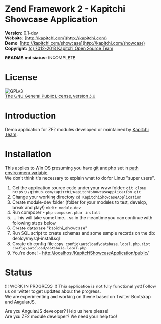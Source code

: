 Zend Framework 2 - Kapitchi Showcase Application
================================================

__Version:__ 0.1-dev  
__Website:__ [http://kapitchi.com](http://kapitchi.com)  
__Demo:__    [http://kapitchi.com/showcase](http://kapitchi.com/showcase)  
__Copyright:__  [(c) 2012-2013 Kapitchi Open Source Team](http://kapitchi.com/open-source-team)  

__README.md status:__ INCOMPLETE  


License
=======

![GPLv3](http://www.gnu.org/graphics/gplv3-88x31.png)  
[The GNU General Public License, version 3.0](LICENSE.txt)

Introduction
============

Demo application for ZF2 modules developed or maintained by [Kapitchi Team](http://kapitchi.com).  

Installation
============

This applies to Win OS presuming you have [git](http://msysgit.github.com/) and php set in [path environment variable](http://blog.countableset.ch/2012/06/07/adding-git-to-windows-7-path/).  
We don't think it's necessary to explain what to do for Linux "super users".

1. Get the application source code under your www folder: `git clone https://github.com/kapitchi/KapitchiShowcaseApplication.git`
2. Change your working directory `cd KapitchiShowcaseApplication`
3. Create module-dev folder (folder for your modules to test, develop, break and play!) `mkdir module-dev`
4. Run composer - `php composer.phar install`
5. ... this will take some time... so in the meantime you can continue with following steps below
6. Create database "kapichi_showcase"
7. Run SQL script to create schemas and some sample records on the db: deploy/mysql-install.sql
8. Create db config file `copy config\autoload\database.local.php.dist config\autoload/database.local.php`
9. You're done! - [http://localhost/KapitchiShowcaseApplication/public/](http://localhost/KapitchiShowcaseApplication/public/)

Status
======

!!! WORK IN PROGRESS !!!
This application is not fully functional yet! Follow us on twitter to get updates about the progress.  
We are experimenting and working on theme based on Twitter Bootstrap and AngularJS.

Are you AngularJS developer? Help us here please!  
Are you ZF2 module developer? We need your help too!  

